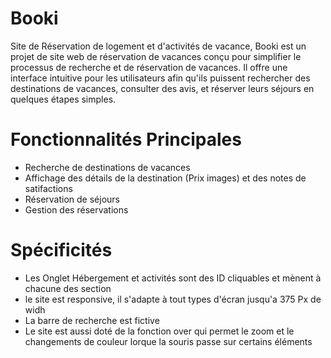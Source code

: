 # Booki
Site de Réservation de logement et d'activités de vacance, Booki est un projet de site web de réservation de vacances conçu pour simplifier le processus de recherche et de réservation de vacances. Il offre une interface intuitive pour les utilisateurs afin qu'ils puissent rechercher des destinations de vacances, consulter des avis, et réserver leurs séjours en quelques étapes simples.
# Fonctionnalités Principales
* Recherche de destinations de vacances
* Affichage des détails de la destination (Prix images) et des notes de satifactions
* Réservation de séjours
* Gestion des réservations
# Spécificités
* Les Onglet Hébergement et activités sont des ID cliquables et mènent à chacune des section
* le site est responsive, il s'adapte à tout types d'écran jusqu'a 375 Px de widh
* La barre de recherche est fictive
* Le site est aussi doté de la fonction over qui permet le zoom et le changements de couleur lorque la souris passe sur certains éléments
